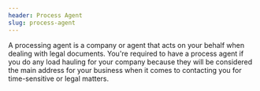 ```yaml
---
header: Process Agent
slug: process-agent
---
```

A processing agent is a company or agent that acts on your behalf when dealing with legal documents. You're required to have a process agent if you do any load hauling for your company because they will be considered the main address for your business when it comes to contacting you for time-sensitive or legal matters.